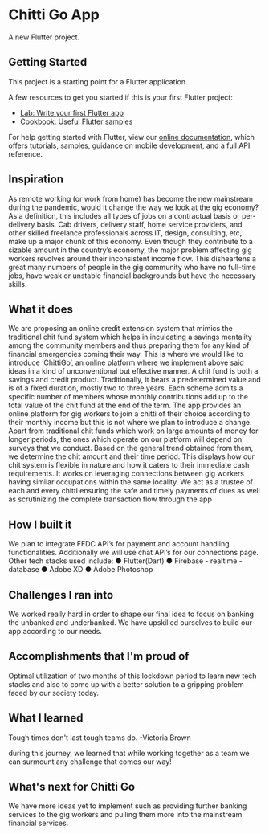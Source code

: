 # Chitti Go App

A new Flutter project.

## Getting Started

This project is a starting point for a Flutter application.

A few resources to get you started if this is your first Flutter project:

- [Lab: Write your first Flutter app](https://flutter.dev/docs/get-started/codelab)
- [Cookbook: Useful Flutter samples](https://flutter.dev/docs/cookbook)

For help getting started with Flutter, view our
[online documentation](https://flutter.dev/docs), which offers tutorials,
samples, guidance on mobile development, and a full API reference.

## Inspiration

As remote working (or work from home) has become the new mainstream during the pandemic,
would it change the way we look at the gig economy? As a definition, this includes all types of
jobs on a contractual basis or per-delivery basis. Cab drivers, delivery staff, home service
providers, and other skilled freelance professionals across IT, design, consulting, etc, make up a
major chunk of this economy.
Even though they contribute to a sizable amount in the country’s economy, the major problem
affecting gig workers revolves around their inconsistent income flow. This disheartens a great
many numbers of people in the gig community who have no full-time jobs, have weak or unstable
financial backgrounds but have the necessary skills.

## What it does

We are proposing an online credit extension system that mimics the traditional chit fund system
which helps in inculcating a savings mentality among the community members and thus
preparing them for any kind of financial emergencies coming their way.
This is where we would like to introduce ‘ChittiGo’, an online platform where we implement
above said ideas in a kind of unconventional but effective manner.
A chit fund is both a savings and credit product. Traditionally, it bears a predetermined value
and is of a fixed duration, mostly two to three years. Each scheme admits a specific number of
members whose monthly contributions add up to the total value of the chit fund at the end of the
term.
The app provides an online platform for gig workers to join a chitti of their choice according to
their monthly income but this is not where we plan to introduce a change.
Apart from traditional chit funds which work on large amounts of money for longer periods, the
ones which operate on our platform will depend on surveys that we conduct. Based on the
general trend obtained from them, we determine the chit amount and their time period. This
displays how our chit system is flexible in nature and how it caters to their immediate cash
requirements. It works on leveraging connections between gig workers having similar
occupations within the same locality.
We act as a trustee of each and every chitti ensuring the safe and timely payments of dues as
well as scrutinizing the complete transaction flow through the app


## How I built it

We plan to integrate FFDC API’s for payment and account handling functionalities. Additionally
we will use chat API’s for our connections page. Other tech stacks used include:
● Flutter(Dart)
● Firebase - realtime - database
● Adobe XD
● Adobe Photoshop

## Challenges I ran into

We worked really hard in order to shape our final idea to focus on banking the unbanked and
underbanked. We have upskilled ourselves to build our app according to our needs.

## Accomplishments that I'm proud of

Optimal utilization of two months of this lockdown period to learn new tech stacks and also to
come up with a better solution to a gripping problem faced by our society today.

## What I learned

Tough times don't last tough teams do.
-Victoria Brown

during this journey, we learned that while working together as a team we can surmount any challenge that comes our way!

## What's next for Chitti Go

We have more ideas yet to implement such as providing further banking services to the gig
workers and pulling them more into the mainstream financial services.
